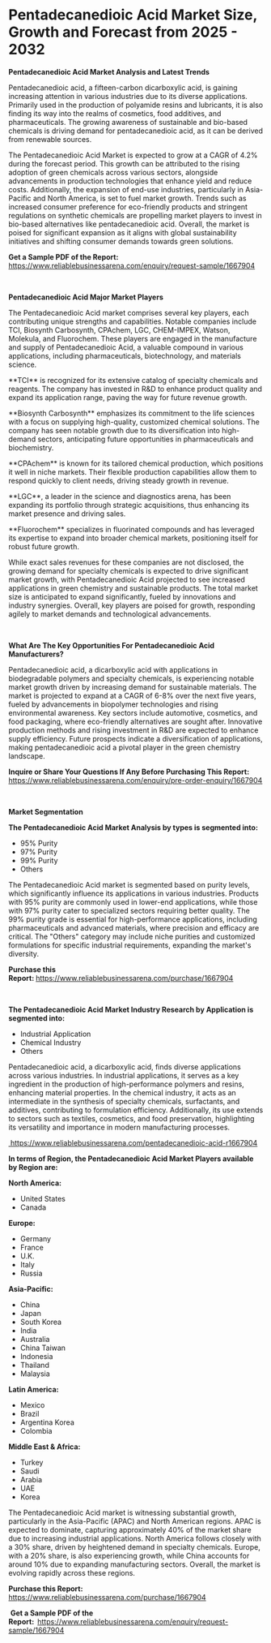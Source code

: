 <p><h1>Pentadecanedioic Acid Market Size, Growth and Forecast from 2025 - 2032</h1></p><p><strong>Pentadecanedioic Acid Market Analysis and Latest Trends</strong></p>
<p><p>Pentadecanedioic acid, a fifteen-carbon dicarboxylic acid, is gaining increasing attention in various industries due to its diverse applications. Primarily used in the production of polyamide resins and lubricants, it is also finding its way into the realms of cosmetics, food additives, and pharmaceuticals. The growing awareness of sustainable and bio-based chemicals is driving demand for pentadecanedioic acid, as it can be derived from renewable sources.</p><p>The Pentadecanedioic Acid Market is expected to grow at a CAGR of 4.2% during the forecast period. This growth can be attributed to the rising adoption of green chemicals across various sectors, alongside advancements in production technologies that enhance yield and reduce costs. Additionally, the expansion of end-use industries, particularly in Asia-Pacific and North America, is set to fuel market growth. Trends such as increased consumer preference for eco-friendly products and stringent regulations on synthetic chemicals are propelling market players to invest in bio-based alternatives like pentadecanedioic acid. Overall, the market is poised for significant expansion as it aligns with global sustainability initiatives and shifting consumer demands towards green solutions.</p></p>
<p><strong>Get a Sample PDF of the Report:&nbsp;</strong> <a href="https://www.reliablebusinessarena.com/enquiry/request-sample/1667904?utm_campaign=2531&utm_medium=2&utm_source=Github&utm_content=ia&utm_term=18042025&utm_id=pentadecanedioic-acid">https://www.reliablebusinessarena.com/enquiry/request-sample/1667904</a></p>
<p>&nbsp;</p>
<p><strong>Pentadecanedioic Acid Major Market Players</strong></p>
<p><p>The Pentadecanedioic Acid market comprises several key players, each contributing unique strengths and capabilities. Notable companies include TCI, Biosynth Carbosynth, CPAchem, LGC, CHEM-IMPEX, Watson, Molekula, and Fluorochem. These players are engaged in the manufacture and supply of Pentadecanedioic Acid, a valuable compound in various applications, including pharmaceuticals, biotechnology, and materials science.</p><p>**TCI** is recognized for its extensive catalog of specialty chemicals and reagents. The company has invested in R&D to enhance product quality and expand its application range, paving the way for future revenue growth. </p><p>**Biosynth Carbosynth** emphasizes its commitment to the life sciences with a focus on supplying high-quality, customized chemical solutions. The company has seen notable growth due to its diversification into high-demand sectors, anticipating future opportunities in pharmaceuticals and biochemistry.</p><p>**CPAchem** is known for its tailored chemical production, which positions it well in niche markets. Their flexible production capabilities allow them to respond quickly to client needs, driving steady growth in revenue.</p><p>**LGC**, a leader in the science and diagnostics arena, has been expanding its portfolio through strategic acquisitions, thus enhancing its market presence and driving sales. </p><p>**Fluorochem** specializes in fluorinated compounds and has leveraged its expertise to expand into broader chemical markets, positioning itself for robust future growth.</p><p>While exact sales revenues for these companies are not disclosed, the growing demand for specialty chemicals is expected to drive significant market growth, with Pentadecanedioic Acid projected to see increased applications in green chemistry and sustainable products. The total market size is anticipated to expand significantly, fueled by innovations and industry synergies. Overall, key players are poised for growth, responding agilely to market demands and technological advancements.</p></p>
<p>&nbsp;</p>
<p><strong>What Are The Key Opportunities For Pentadecanedioic Acid Manufacturers?</strong></p>
<p><p>Pentadecanedioic acid, a dicarboxylic acid with applications in biodegradable polymers and specialty chemicals, is experiencing notable market growth driven by increasing demand for sustainable materials. The market is projected to expand at a CAGR of 6-8% over the next five years, fueled by advancements in biopolymer technologies and rising environmental awareness. Key sectors include automotive, cosmetics, and food packaging, where eco-friendly alternatives are sought after. Innovative production methods and rising investment in R&D are expected to enhance supply efficiency. Future prospects indicate a diversification of applications, making pentadecanedioic acid a pivotal player in the green chemistry landscape.</p></p>
<p><strong>Inquire or Share Your Questions If Any Before Purchasing This Report:</strong> <a href="https://www.reliablebusinessarena.com/enquiry/pre-order-enquiry/1667904?utm_campaign=2531&utm_medium=2&utm_source=Github&utm_content=ia&utm_term=18042025&utm_id=pentadecanedioic-acid">https://www.reliablebusinessarena.com/enquiry/pre-order-enquiry/1667904</a></p>
<p>&nbsp;</p>
<p><strong>Market Segmentation</strong></p>
<p><strong>The Pentadecanedioic Acid Market Analysis by types is segmented into:</strong></p>
<p><ul><li>95% Purity</li><li>97% Purity</li><li>99% Purity</li><li>Others</li></ul></p>
<p><p>The Pentadecanedioic Acid market is segmented based on purity levels, which significantly influence its applications in various industries. Products with 95% purity are commonly used in lower-end applications, while those with 97% purity cater to specialized sectors requiring better quality. The 99% purity grade is essential for high-performance applications, including pharmaceuticals and advanced materials, where precision and efficacy are critical. The "Others" category may include niche purities and customized formulations for specific industrial requirements, expanding the market's diversity.</p></p>
<p><strong>Purchase this Report:&nbsp;</strong><a href="https://www.reliablebusinessarena.com/purchase/1667904?utm_campaign=2531&utm_medium=2&utm_source=Github&utm_content=ia&utm_term=18042025&utm_id=pentadecanedioic-acid">https://www.reliablebusinessarena.com/purchase/1667904</a></p>
<p>&nbsp;</p>
<p><strong>The Pentadecanedioic Acid Market Industry Research by Application is segmented into:</strong></p>
<p><ul><li>Industrial Application</li><li>Chemical Industry</li><li>Others</li></ul></p>
<p><p>Pentadecanedioic acid, a dicarboxylic acid, finds diverse applications across various industries. In industrial applications, it serves as a key ingredient in the production of high-performance polymers and resins, enhancing material properties. In the chemical industry, it acts as an intermediate in the synthesis of specialty chemicals, surfactants, and additives, contributing to formulation efficiency. Additionally, its use extends to sectors such as textiles, cosmetics, and food preservation, highlighting its versatility and importance in modern manufacturing processes.</p></p>
<p><a href="https://www.reliablebusinessarena.com/pentadecanedioic-acid-r1667904?utm_campaign=2531&utm_medium=2&utm_source=Github&utm_content=ia&utm_term=18042025&utm_id=pentadecanedioic-acid">&nbsp;https://www.reliablebusinessarena.com/pentadecanedioic-acid-r1667904</a></p>
<p><strong>In terms of Region, the Pentadecanedioic Acid Market Players available by Region are:</strong></p>
<p>
    <p> <strong> North America: </strong>
        <ul>
            <li>United States</li>
            <li>Canada</li>
        </ul>
        </p> 
    <p> <strong> Europe: </strong>
        <ul>
            <li>Germany</li>
            <li>France</li>
            <li>U.K.</li>
            <li>Italy</li>
            <li>Russia</li>
        </ul>
        </p> 
    <p> <strong> Asia-Pacific: </strong>
        <ul>
            <li>China</li>
            <li>Japan</li>
            <li>South Korea</li>
            <li>India</li>
            <li>Australia</li>
            <li>China Taiwan</li>
            <li>Indonesia</li>
            <li>Thailand</li>
            <li>Malaysia</li>
        </ul>
        </p> 
    <p> <strong> Latin America: </strong>
        <ul>
            <li>Mexico</li>
            <li>Brazil</li>
            <li>Argentina Korea</li>
            <li>Colombia</li>
        </ul>
        </p> 
    <p> <strong> Middle East & Africa: </strong>
        <ul>
            <li>Turkey</li>
            <li>Saudi</li>
            <li>Arabia</li>
            <li>UAE</li>
            <li>Korea</li>
        </ul>
    </p>
    </p>
<p><p>The Pentadecanedioic Acid market is witnessing substantial growth, particularly in the Asia-Pacific (APAC) and North American regions. APAC is expected to dominate, capturing approximately 40% of the market share due to increasing industrial applications. North America follows closely with a 30% share, driven by heightened demand in specialty chemicals. Europe, with a 20% share, is also experiencing growth, while China accounts for around 10% due to expanding manufacturing sectors. Overall, the market is evolving rapidly across these regions.</p></p>
<p><strong>Purchase this Report: </strong><a href="https://www.reliablebusinessarena.com/purchase/1667904?utm_campaign=2531&utm_medium=2&utm_source=Github&utm_content=ia&utm_term=18042025&utm_id=pentadecanedioic-acid">https://www.reliablebusinessarena.com/purchase/1667904</a></p>
<p>&nbsp;<strong>Get a Sample PDF of the Report:&nbsp;&nbsp;</strong><a href="https://www.reliablebusinessarena.com/enquiry/request-sample/1667904?utm_campaign=2531&utm_medium=2&utm_source=Github&utm_content=ia&utm_term=18042025&utm_id=pentadecanedioic-acid">https://www.reliablebusinessarena.com/enquiry/request-sample/1667904</a></p>
<p><strong></strong></p>
<p><p></p><p></p><p></p></p>